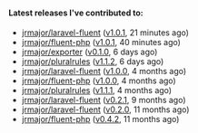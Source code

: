 ####  Latest releases I've contributed to:

- [jrmajor/laravel-fluent](https://github.com/jrmajor/laravel-fluent) ([v1.0.1](https://github.com/jrmajor/laravel-fluent/releases/tag/v1.0.1), 21 minutes ago)
- [jrmajor/fluent-php](https://github.com/jrmajor/fluent-php) ([v1.0.1](https://github.com/jrmajor/fluent-php/releases/tag/v1.0.1), 40 minutes ago)
- [jrmajor/exporter](https://github.com/jrmajor/exporter) ([v0.1.0](https://github.com/jrmajor/exporter/releases/tag/v0.1.0), 6 days ago)
- [jrmajor/pluralrules](https://github.com/jrmajor/pluralrules) ([v1.1.2](https://github.com/jrmajor/pluralrules/releases/tag/v1.1.2), 6 days ago)
- [jrmajor/laravel-fluent](https://github.com/jrmajor/laravel-fluent) ([v1.0.0](https://github.com/jrmajor/laravel-fluent/releases/tag/v1.0.0), 4 months ago)
- [jrmajor/fluent-php](https://github.com/jrmajor/fluent-php) ([v1.0.0](https://github.com/jrmajor/fluent-php/releases/tag/v1.0.0), 4 months ago)
- [jrmajor/pluralrules](https://github.com/jrmajor/pluralrules) ([v1.1.1](https://github.com/jrmajor/pluralrules/releases/tag/v1.1.1), 4 months ago)
- [jrmajor/laravel-fluent](https://github.com/jrmajor/laravel-fluent) ([v0.2.1](https://github.com/jrmajor/laravel-fluent/releases/tag/v0.2.1), 9 months ago)
- [jrmajor/laravel-fluent](https://github.com/jrmajor/laravel-fluent) ([v0.2.0](https://github.com/jrmajor/laravel-fluent/releases/tag/v0.2.0), 11 months ago)
- [jrmajor/fluent-php](https://github.com/jrmajor/fluent-php) ([v0.4.2](https://github.com/jrmajor/fluent-php/releases/tag/v0.4.2), 11 months ago)
